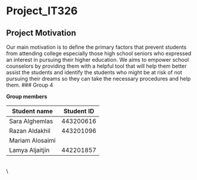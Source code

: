 # Project_IT326

## Project Motivation

Our main motivation is to define the primary factors that prevent students from attending college especially those high school seniors who expressed an interest in pursuing their higher education. We aims to empower school counselors by providing them with a helpful tool that will help them better assist the students and identify the students who might be at risk of not pursuing their dreams so they can take the necessary procedures and help them. \### Group 4

**Group members**

| Student name    | Student ID |
|-----------------|------------|
| Sara Alghemlas  | 443200616  |
| Razan Aldakhil  | 443201096  |
| Mariam Alosaimi |            |
| Lamya Aljaitjin | 442201857  |

\
\
